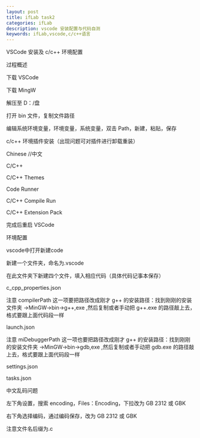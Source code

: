 ```yaml
---
layout: post
title: ifLab task2
categories: ifLab
description: vscode 安装配置与代码自测
keywords: ifLab,vscode,c/c++语言
---
```


VSCode 安装及 c/c++ 环境配置

过程概述

下载 VSCode

下载 MingW

 解压至 D：/盘
 
 打开 bin 文件，复制文件路径

 编辑系统环境变量，环境变量，系统变量，双击 Path，新建，粘贴，保存

c/c++ 环境插件安装（出现问题可对插件进行卸载重装）

 Chinese //中文

 C/C++

 C/C++ Themes

 Code Runner

 C/C++ Compile Run

 C/C++ Extension Pack

 完成后重启 VSCode

环境配置

vscode中打开新建code

新建一个文件夹，命名为.vscode

在此文件夹下新建四个文件，填入相应代码（具体代码记事本保存）

c_cpp_properties.json

注意 compilerPath 这一项要把路径改成刚才 g++ 的安装路径：找到刚刚的安装文件夹 ->MinGW->bin->g++,exe ,然后复制或者手动把 g++.exe 的路径敲上去，格式要跟上面代码段一样

launch.json

注意 miDebuggerPath 这一项也要把路径改成刚才 g++ 的安装路径：找到刚刚的安装文件夹 ->MinGW->bin->gdb,exe ,然后复制或者手动把 gdb.exe 的路径敲上去，格式要跟上面代码段一样
  
settings.json

tasks.json

中文乱码问题

左下角设置，搜索 encoding，Files：Encoding，下拉改为 GB 2312 或 GBK

右下角选择编码，通过编码保存，改为 GB 2312 或 GBK

注意文件名后缀为.c
